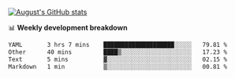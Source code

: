 
[![August's GitHub stats](https://github-readme-stats.vercel.app/api?username=zou-weidong&show_icons=true&theme=radical)](https://github.com/zou-weidong)


📊 **Weekly development breakdown**
<!--START_SECTION:waka-->

```txt
YAML       3 hrs 7 mins    ████████████████████░░░░░   79.81 %
Other      40 mins         ████▒░░░░░░░░░░░░░░░░░░░░   17.23 %
Text       5 mins          ▓░░░░░░░░░░░░░░░░░░░░░░░░   02.15 %
Markdown   1 min           ▒░░░░░░░░░░░░░░░░░░░░░░░░   00.81 %
```

<!--END_SECTION:waka-->
